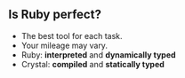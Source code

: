 ## Is Ruby perfect?

<ul>
  <li class="fragment"  data-fragment-index="2">The best tool for each task.</li>
  <li class="fragment"  data-fragment-index="2">Your mileage may vary.</li>
  <li class="fragment"  data-fragment-index="3">Ruby: <b>interpreted</b> and <b>dynamically typed</b></li>
  <li class="fragment"  data-fragment-index="3">Crystal: <b>compiled</b> and <b>statically typed</b></li>
</ul>
